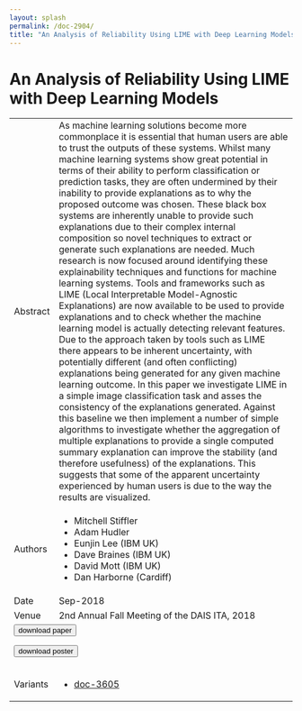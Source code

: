 ```yaml
---
layout: splash
permalink: /doc-2904/
title: "An Analysis of Reliability Using LIME with Deep Learning Models"
---
```


# An Analysis of Reliability Using LIME with Deep Learning Models

<table>
    <tbody>
    <tr>
        <td>Abstract</td>
        <td>As machine learning solutions become more commonplace it is essential that human users are able to trust the outputs of these systems. Whilst many machine learning systems show great potential in terms of their ability to perform classification or prediction tasks, they are often undermined by their inability to provide explanations as to why the proposed outcome was chosen. These black box systems are inherently unable to provide such explanations due to their complex internal composition so novel techniques to extract or generate such explanations are needed. Much research is now focused around identifying these explainability techniques and functions for machine learning systems. Tools and frameworks such as LIME (Local Interpretable Model-Agnostic Explanations) are now available to be used to provide explanations and to check whether the machine learning model is actually detecting relevant features. Due to the approach taken by tools such as LIME there appears to be inherent uncertainty, with potentially different (and often conflicting) explanations being generated for any given machine learning outcome. In this paper we investigate LIME in a simple image classification task and asses the consistency of the explanations generated. Against this baseline we then implement a number of simple algorithms to investigate whether the aggregation of multiple explanations to provide a single computed summary explanation can improve the stability (and therefore usefulness) of the explanations. This suggests that some of the apparent uncertainty experienced by human users is due to the way the results are visualized.</td>
    </tr>
    <tr>
        <td>Authors</td>
        <td>
            <ul>
                <li>Mitchell Stiffler</li>
                <li>Adam Hudler</li>
                <li>Eunjin Lee (IBM UK)</li>
                <li>Dave Braines (IBM UK)</li>
                <li>David Mott (IBM UK)</li>
                <li>Dan Harborne (Cardiff)</li>
            </ul>
        </td>
    </tr>
    <tr>
        <td>Date</td>
        <td>Sep-2018</td>
    </tr>
    <tr>
        <td>Venue</td>
        <td>2nd Annual Fall Meeting of the DAIS ITA, 2018</td>
    </tr>
        <tr>
            <td colspan="2">
                <form method="get" action="https://dais-ita.org/sites/default/files/2534.pdf">
                    <button type="submit">download paper</button>
                </form>
                <form method="get" action="https://dais-ita.org/sites/default/files/2534-poster.pdf">
                    <button type="submit">download poster</button>
                </form>
            </td>
        </tr>
        <tr>
            <td>Variants</td>
            <td>
                <ul>
                    <li><a href="${varId}">doc-3605</a></li>
                </ul>
            </td>
        </tr>
    </tbody>
</table>
